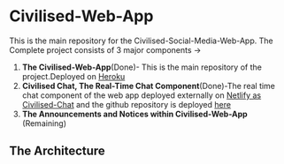 # Civilised-Web-App
This is the main repository for the Civilised-Social-Media-Web-App.
The Complete project consists of 3 major components ->

1. **The Civilised-Web-App**(Done)- This is the main repository of the project.Deployed on [Heroku](https://civilised-social-web-app.herokuapp.com/welcome)
2. **Civilised Chat, The Real-Time Chat Component**(Done)-The real time chat component of the web app deployed externally on [Netlify as Civilised-Chat](https://iiitp-civilised.netlify.app/) and the github repository is deployed [here](https://github.com/kb-0311/civilised-chat)
3. **The Announcements and Notices within Civilised-Web-App** (Remaining)


## The Architecture

